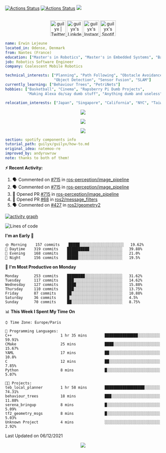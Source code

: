 [![Actions Status](https://github.com/guilyx/guilyx/workflows/wakatime-stats/badge.svg)](https://github.com/guilyx/guilyx/actions)
[![Actions Status](https://github.com/guilyx/guilyx/workflows/update-gh-activity/badge.svg)](https://github.com/guilyx/guilyx/actions)
![](https://visitor-badge.glitch.me/badge?page_id=guilyx.guilyx)

<p align="center">
<br/>
<a href="https://twitter.com/spida_rwin">
  <img alt="guilyx | Twitter" width="50px" src="https://user-images.githubusercontent.com/43545812/144034996-602b144a-16e1-41cc-99e7-c6040b20dcaf.png"/>
</a>
<a href="https://www.linkedin.com/in/erwinlejeune-lkn">
  <img alt="guilyx's LinkdeIN" width="50px" src="https://user-images.githubusercontent.com/43545812/144035037-0f415fc7-9f96-4517-a370-ccc6e78a714b.png" />
</a>
<a href="https://www.instagram.com/spid_erwin">
  <img alt="guilyx's Instagram" width="50px" src="https://user-images.githubusercontent.com/43545812/144035088-0dfb165f-8fe0-4d13-896c-876c29d2b128.png" />
</a>
<a href="https://open.spotify.com/user/11147618695?si=zZFn6uAGRLyoU02lsG50GA">
  <img alt="guilyx's Spotify" width="50px" src="https://user-images.githubusercontent.com/43545812/144035120-1ad5169b-91c7-4078-bef9-6a82c733f373.png" />
</a>
</p>

```yaml
name: Erwin Lejeune
located_in: Odense, Denmark
from: Nantes (France)
education: ["Master's in Robotics", "Master's in Embedded Systems", "Bachelor's in Electronics"]
job: Robotics Software Engineer
company: Coalescent Mobile Robotics

technical_interests: ["Planning", "Path Following", "Obstacle Avoidance", 
                      "Object Detection", "Sensor Fusion", "SLAM"]
currently_learning: ["Behaviour Trees", "PetriNets"]
hobbies: ["Basketball", "Cinema", "Rapsberry Pi Dumb Projects",
          "Making Alexa do/say dumb stuff", "Anything dumb and useless"]

relocation_interests: ["Japan", "Singapore", "California", "NYC", "Taiwan"]
```

<p align="center">
  <img alig src="https://github-profile-trophy.vercel.app/?username=guilyx&column=6&rank=SSS,SS,S,AAA,AA,A,B,C" />
</p>


<p align="center">
  <a href="https://guilyx.vercel.app/api/now-playing?open">
    <!-- Music bars move to the beat and are colored based on the track's happiness, danceability and energy! -->
    <img src="https://guilyx.vercel.app/api/now-playing">
  </a>
</p>

<p align="center">
  <img src="https://guilyx.vercel.app/api/top-played">
</p>
 
```yaml
section: spotify components info
tutorial_path: guilyx/guilyx/how-to.md
original_idea: natemoo-re
improved_by: andyruwruw
note: thanks to both of them!
```


**:zap: Recent Activity:**

<!--START_SECTION:activity-->
1. 🗣 Commented on [#715](https://github.com/ros-perception/image_pipeline/issues/715) in [ros-perception/image_pipeline](https://github.com/ros-perception/image_pipeline)
2. 🗣 Commented on [#715](https://github.com/ros-perception/image_pipeline/issues/715) in [ros-perception/image_pipeline](https://github.com/ros-perception/image_pipeline)
3. 💪 Opened PR [#715](https://github.com/ros-perception/image_pipeline/pull/715) in [ros-perception/image_pipeline](https://github.com/ros-perception/image_pipeline)
4. 💪 Opened PR [#68](https://github.com/ros2/message_filters/pull/68) in [ros2/message_filters](https://github.com/ros2/message_filters)
5. 🗣 Commented on [#427](https://github.com/ros2/geometry2/issues/427) in [ros2/geometry2](https://github.com/ros2/geometry2)
<!--END_SECTION:activity-->

[![activity graph](https://activity-graph.herokuapp.com/graph?username=guilyx&custom_title=Erwin's%20activity%20graph&theme=github-light&hide_border=true)](https://github.com/ashutosh00710/github-readme-activity-graph)

<!--START_SECTION:waka-->
![Lines of code](https://img.shields.io/badge/From%20Hello%20World%20I%27ve%20Written-295%20Thousand%20lines%20of%20code-blue)

**I'm an Early 🐤** 

```text
🌞 Morning    157 commits    █████░░░░░░░░░░░░░░░░░░░░   19.62% 
🌆 Daytime    319 commits    ██████████░░░░░░░░░░░░░░░   39.88% 
🌃 Evening    168 commits    █████░░░░░░░░░░░░░░░░░░░░   21.0% 
🌙 Night      156 commits    █████░░░░░░░░░░░░░░░░░░░░   19.5%

```
📅 **I'm Most Productive on Monday** 

```text
Monday       253 commits    ████████░░░░░░░░░░░░░░░░░   31.62% 
Tuesday      117 commits    ███░░░░░░░░░░░░░░░░░░░░░░   14.62% 
Wednesday    127 commits    ████░░░░░░░░░░░░░░░░░░░░░   15.88% 
Thursday     110 commits    ███░░░░░░░░░░░░░░░░░░░░░░   13.75% 
Friday       87 commits     ██░░░░░░░░░░░░░░░░░░░░░░░   10.88% 
Saturday     36 commits     █░░░░░░░░░░░░░░░░░░░░░░░░   4.5% 
Sunday       70 commits     ██░░░░░░░░░░░░░░░░░░░░░░░   8.75%

```


📊 **This Week I Spent My Time On** 

```text
⌚︎ Time Zone: Europe/Paris

💬 Programming Languages: 
C++                      1 hr 35 mins        ███████████████░░░░░░░░░░   59.91% 
CMake                    25 mins             ████░░░░░░░░░░░░░░░░░░░░░   15.67% 
YAML                     17 mins             ██░░░░░░░░░░░░░░░░░░░░░░░   10.8% 
C                        12 mins             ██░░░░░░░░░░░░░░░░░░░░░░░   7.85% 
Python                   8 mins              █░░░░░░░░░░░░░░░░░░░░░░░░   5.07%

🐱‍💻 Projects: 
teb_local_planner        1 hr 58 mins        ██████████████████░░░░░░░   74.31% 
behaviour_trees          18 mins             ███░░░░░░░░░░░░░░░░░░░░░░   11.88% 
serena_bringup           8 mins              █░░░░░░░░░░░░░░░░░░░░░░░░   5.09% 
tf2_geometry_msgs        8 mins              █░░░░░░░░░░░░░░░░░░░░░░░░   5.03% 
Unknown Project          4 mins              ░░░░░░░░░░░░░░░░░░░░░░░░░   2.92%

```


 Last Updated on 06/12/2021
<!--END_SECTION:waka-->

<p align="center">
  <img src="https://capsule-render.vercel.app/api?type=waving&color=gradient&height=60&section=footer"/>
</p>
